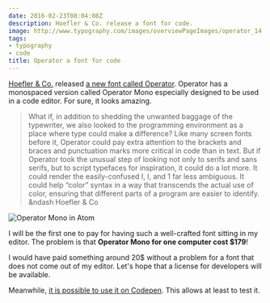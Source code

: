 ```yaml
---
date: 2016-02-23T08:04:08Z
description: Hoefler & Co. release a font for code.
image: http://www.typography.com/images/overviewPageImages/operator_14.png
tags:
- typography
- code
title: Operator a font for code
---
```


[Hoefler & Co.](http://www.typography.com/) released [a new font called Operator](http://www.typography.com/blog/introducing-operator).
Operator has a monospaced version called Operator Mono especially designed to be used in a code editor. For sure, it looks amazing.

> What if, in addition to shedding the unwanted baggage of the typewriter, we also looked to the programming environment as a place where type could make a difference? Like many screen fonts before it, Operator could pay extra attention to the brackets and braces and punctuation marks more critical in code than in text. But if Operator took the unusual step of looking not only to serifs and sans serifs, but to script typefaces for inspiration, it could do a lot more. It could render the easily-confused I, l, and 1 far less ambiguous. It could help “color” syntax in a way that transcends the actual use of color, ensuring that different parts of a program are easier to identify.
> &ndash Hoefler & Co

![Operator Mono in Atom](http://cdn.typography.com/assets/images/blog/operator_ide2.png)

I will be the first one to pay for having such a well-crafted font sitting in my editor. The problem is that **Operator Mono for one computer cost $179**!

I would have paid something around 20$ without a problem for a font that does not come out of my editor. Let's hope that a license for developers will be available.

Meanwhile, [it is possible to use it on Codepen](http://blog.codepen.io/2016/02/18/new-typeface-operator/). This allows at least to test it.

